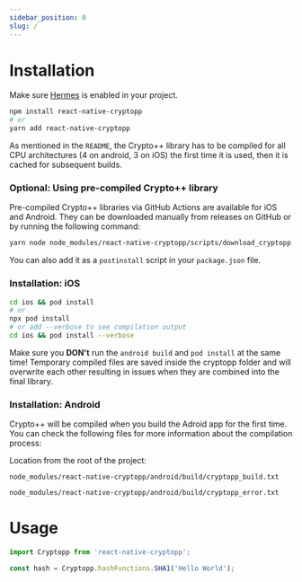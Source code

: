 ```yaml
---
sidebar_position: 0
slug: /
---
```


# Installation

Make sure [Hermes](https://reactnative.dev/docs/hermes) is enabled in your project.

```bash
npm install react-native-cryptopp
# or
yarn add react-native-cryptopp
```

As mentioned in the `README`, the Crypto++ library has to be compiled for all CPU architectures (4 on android, 3 on iOS) the first time it is used, then it is cached for subsequent builds.

### Optional: Using pre-compiled Crypto++ library

Pre-compiled Crypto++ libraries via GitHub Actions are available for iOS and Android. They can be downloaded manually from releases on GitHub or by running the following command:

```bash
yarn node node_modules/react-native-cryptopp/scripts/download_cryptopp.js
```

You can also add it as a `postinstall` script in your `package.json` file.

### Installation: iOS

```bash
cd ios && pod install
# or
npx pod install
# or add --verbose to see compilation output
cd ios && pod install --verbose
```

Make sure you **DON't** run the `android build` and `pod install` at the same time! Temporary compiled files are saved inside the cryptopp folder and will overwrite each other resulting in issues when they are combined into the final library.

### Installation: Android

Crypto++ will be compiled when you build the Adroid app for the first time. You can check the following files for more information about the compilation process:

Location from the root of the project: 
```
node_modules/react-native-cryptopp/android/build/cryptopp_build.txt
```
```
node_modules/react-native-cryptopp/android/build/cryptopp_error.txt
```

# Usage

```js
import Cryptopp from 'react-native-cryptopp';

const hash = Cryptopp.hashFunctions.SHA1('Hello World');
```
